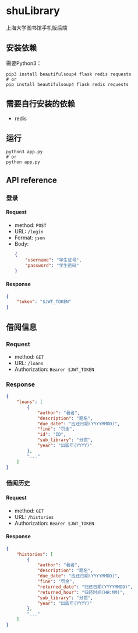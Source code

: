 # shuLibrary

上海大学图书馆手机版后端

## 安装依赖

需要Python3：

```shell
pip3 install beautifulsoup4 flask redis requests
# or
pip install beautifulsoup4 flask redis requests
```

## 需要自行安装的依赖

- redis

## 运行

```shell
python3 app.py
# or
python app.py
```

## API reference

### 登录

#### Request

- method: `POST`
- URL: `/login`
- Format: `json`
- Body: 
  ```json
  {
      "username": "学生证号",
      "password": "学生密码"
  }
  ```

#### Response

```json
{
    "token": "$JWT_TOKEN"
}
```

## 借阅信息

### Request

- method: `GET`
- URL: `/loans`
- Authorization: `Bearer $JWT_TOKEN`

### Response

```json
{
    "loans": [
        {
            "author": "著者",
            "description": "题名",
            "due_date": "应还日期(YYYYMMDD)",
            "fine": "罚金",
            "id": "ID",
            "sub_library": "分馆",
            "year": "出版年(YYYY)"
        },
        "..."
    ]
}
```

### 借阅历史

#### Request

- method: `GET`
- URL: `/histories`
- Authorization: `Bearer $JWT_TOKEN`

#### Response

```json
{
    "histories": [
        {
            "author": "著者",
            "description": "题名",
            "due_date": "应还日期(YYYYMMDD)",
            "fine": "罚金",
            "returned_date": "归还日期(YYYYMMDD)",
            "returned_hour": "归还时间(HH:MM)",
            "sub_library": "分馆",
            "year": "出版年(YYYY)"
        },
        "..."
    ]
}
```
